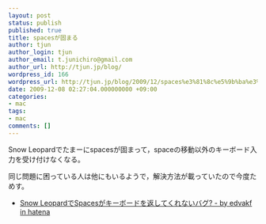 ```yaml
---
layout: post
status: publish
published: true
title: spacesが固まる
author: tjun
author_login: tjun
author_email: t.junichiro@gmail.com
author_url: http://tjun.jp/blog/
wordpress_id: 166
wordpress_url: http://tjun.jp/blog/2009/12/spaces%e3%81%8c%e5%9b%ba%e3%81%be%e3%82%8b/
date: 2009-12-08 02:27:04.000000000 +09:00
categories:
- mac
tags:
- mac
comments: []
---
```

Snow Leopardでたまーにspacesが固まって，spaceの移動以外のキーボード入力を受け付けなくなる。

同じ問題に困っている人は他にもいるようで，解決方法が載っていたので今度ためす。
<ul>
	<li><a title="Snow LeopardでSpacesがキーボードを返してくれないバグ? - by edvakf in hatena" href="http://d.hatena.ne.jp/edvakf/20091027/1256675493">Snow LeopardでSpacesがキーボードを返してくれないバグ? - by edvakf in hatena</a></li>
</ul>

